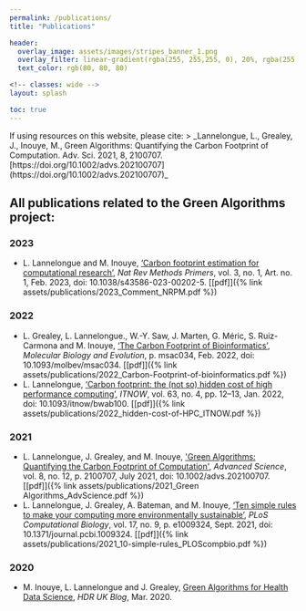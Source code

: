 ```yaml
---
permalink: /publications/
title: "Publications"

header:
  overlay_image: assets/images/stripes_banner_1.png
  overlay_filter: linear-gradient(rgba(255, 255,255, 0), 20%, rgba(255, 255, 255, 1))
  text_color: rgb(80, 80, 80)

<!-- classes: wide -->
layout: splash

toc: true
---
```


<div class="notice--primary" markdown="1">
If using resources on this website, please cite:
> _Lannelongue, L., Grealey, J., Inouye, M., Green Algorithms: Quantifying the Carbon Footprint of Computation. Adv. Sci. 2021, 8, 2100707. [https://doi.org/10.1002/advs.202100707](https://doi.org/10.1002/advs.202100707)_
</div>

## All publications related to the Green Algorithms project:
<!-- Exported from Zotero with IEEE style -->

### 2023

- L. Lannelongue and M. Inouye, [‘Carbon footprint estimation for computational research’](https://rdcu.be/c5KPJ), _Nat Rev Methods Primers_, vol. 3, no. 1, Art. no. 1, Feb. 2023, doi: 10.1038/s43586-023-00202-5.
[\[pdf\]]({% link assets/publications/2023_Comment_NRPM.pdf %})


### 2022

- L. Grealey, L. Lannelongue., W.-Y. Saw, J. Marten, G. Méric, S. Ruiz-Carmona and M. Inouye, [‘The Carbon Footprint of Bioinformatics’](https://academic.oup.com/mbe/article/39/3/msac034/6526403), _Molecular Biology and Evolution_, p. msac034, Feb. 2022, doi: 10.1093/molbev/msac034.
[\[pdf\]]({% link assets/publications/2022_Carbon-Footprint-of-bioinformatics.pdf %})
- L. Lannelongue, [‘Carbon footprint: the (not so) hidden cost of high performance computing’](https://www.bcs.org/articles-opinion-and-research/carbon-footprint-the-not-so-hidden-cost-of-high-performance-computing/), _ITNOW_, vol. 63, no. 4, pp. 12–13, Jan. 2022, doi: 10.1093/itnow/bwab100.
[\[pdf\]]({% link assets/publications/2022_hidden-cost-of-HPC_ITNOW.pdf %})


### 2021

- L. Lannelongue, J. Grealey, and M. Inouye, ['Green Algorithms: Quantifying the Carbon Footprint of Computation'](https://doi.org/10.1002/advs.202100707), _Advanced Science_, vol. 8, no. 12, p. 2100707, July 2021, doi: 10.1002/advs.202100707.
[\[pdf\]]({% link assets/publications/2021_Green Algorithms_AdvScience.pdf %})
- L. Lannelongue, J. Grealey, A. Bateman, and M. Inouye, [‘Ten simple rules to make your computing more environmentally sustainable’](https://journals.plos.org/ploscompbiol/article?id=10.1371/journal.pcbi.1009324), _PLoS Computational Biology_, vol. 17, no. 9, p. e1009324, Sept. 2021, doi: 10.1371/journal.pcbi.1009324.
[\[pdf\]]({% link assets/publications/2021_10-simple-rules_PLOScompbio.pdf %})

### 2020

- M. Inouye, L. Lannelongue and J. Grealey, [Green Algorithms for Health Data Science](https://www.hdruk.org/news/green-algorithms-for-health-data-science/), _HDR UK Blog_, Mar. 2020.
